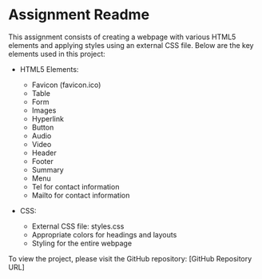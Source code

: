 # Assignment Readme

This assignment consists of creating a webpage with various HTML5 elements and applying styles using an external CSS file. Below are the key elements used in this project:

- HTML5 Elements:
  - Favicon (favicon.ico)
  - Table
  - Form
  - Images
  - Hyperlink
  - Button
  - Audio
  - Video
  - Header
  - Footer
  - Summary
  - Menu
  - Tel for contact information
  - Mailto for contact information

- CSS:
  - External CSS file: styles.css
  - Appropriate colors for headings and layouts
  - Styling for the entire webpage

To view the project, please visit the GitHub repository: [GitHub Repository URL]
